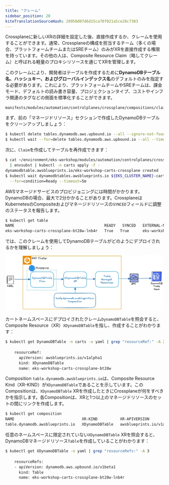 ```yaml
---
title: "クレーム"
sidebar_position: 20
kiteTranslationSourceHash: 28950d07d6d15ca70f021a5ce28c7303
---
```


Crossplaneに新しいXRの詳細を設定した後、直接作成するか、クレームを使用することができます。通常、Crossplaneの構成を担当するチーム（多くの場合、プラットフォームチームまたはSREチーム）のみがXRを直接作成する権限を持っています。その他の人は、Composite Resource Claim（略してクレーム）と呼ばれる軽量のプロキシリソースを通じてXRを管理します。

このクレームにより、開発者はテーブルを作成するために**DynamoDBテーブル名、ハッシュキー、およびグローバルインデックス名**のデフォルトのみを指定する必要があります。これにより、プラットフォームチームやSREチームは、課金モード、デフォルトの読み書き容量、プロジェクションタイプ、コストやインフラ関連のタグなどの側面を標準化することができます。

```file
manifests/modules/automation/controlplanes/crossplane/compositions/claim/claim.yaml
```

まず、前の「マネージドリソース」セクションで作成したDynamoDBテーブルをクリーンアップしましょう：

```bash
$ kubectl delete tables.dynamodb.aws.upbound.io --all --ignore-not-found=true
$ kubectl wait --for=delete tables.dynamodb.aws.upbound.io --all --timeout=5m
```

次に、`Claim`を作成してテーブルを再作成できます：

```bash timeout=400
$ cat ~/environment/eks-workshop/modules/automation/controlplanes/crossplane/compositions/claim/claim.yaml \
  | envsubst | kubectl -n carts apply -f -
dynamodbtable.awsblueprints.io/eks-workshop-carts-crossplane created
$ kubectl wait dynamodbtables.awsblueprints.io ${EKS_CLUSTER_NAME}-carts-crossplane -n carts \
  --for=condition=Ready --timeout=5m
```

AWSマネージドサービスのプロビジョニングには時間がかかります。DynamoDBの場合、最大で2分かかることがあります。CrossplaneはKubernetesのCompositeおよびマネージドリソースの`SYNCED`フィールドに調整のステータスを報告します。

```bash
$ kubectl get table
NAME                                        READY   SYNCED   EXTERNAL-NAME                   AGE
eks-workshop-carts-crossplane-bt28w-lnb4r   True   True      eks-workshop-carts-crossplane   6s
```

では、このクレームを使用してDynamoDBテーブルがどのようにデプロイされるかを理解しましょう：

![Crossplane reconciler concept](../assets/ddb-claim-architecture.webp)

カートネームスペースにデプロイされたクレーム`DynamoDBTable`を照会すると、Composite Resource（XR）`XDynamoDBTable`を指し、作成することがわかります：

```bash
$ kubectl get DynamoDBTable -n carts -o yaml | grep "resourceRef:" -A 3

    resourceRef:
      apiVersion: awsblueprints.io/v1alpha1
      kind: XDynamoDBTable
      name: eks-workshop-carts-crossplane-bt28w
```

Composition `table.dynamodb.awsblueprints.io`は、Composite Resource Kind（XR-KIND）が`XDynamoDBTable`であることを示しています。このCompositionは、`XDynamoDBTable` XRを作成したときにCrossplaneが何をすべきかを指示します。各Compositionは、XRと1つ以上のマネージドリソースのセットの間にリンクを作成します。

```bash
$ kubectl get composition
NAME                              XR-KIND          XR-APIVERSION               AGE
table.dynamodb.awsblueprints.io   XDynamoDBTable   awsblueprints.io/v1alpha1   143m
```

任意のネームスペースに限定されていない`XDynamoDBTable` XRを照会すると、DynamoDBマネージドリソース`Table`を作成していることがわかります：

```bash
$ kubectl get XDynamoDBTable -o yaml | grep "resourceRefs:" -A 3

    resourceRefs:
    - apiVersion: dynamodb.aws.upbound.io/v1beta1
      kind: Table
      name: eks-workshop-carts-crossplane-bt28w-lnb4r
```
